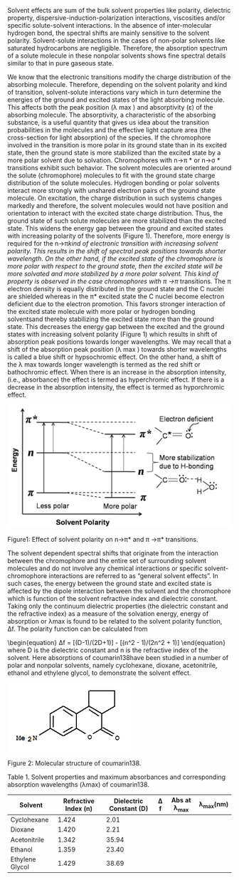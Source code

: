 Solvent effects are sum of the bulk solvent properties like polarity, dielectric property, dispersive-induction-polarization interactions, viscosities and/or specific solute-solvent interactions. In the absence of inter-molecular hydrogen bond, the spectral shifts are mainly sensitive to the solvent polarity. Solvent-solute interactions in the cases of non-polar solvents like saturated hydrocarbons are negligible. Therefore, the absorption spectrum of a solute molecule in these nonpolar solvents shows fine spectral details similar to that in pure gaseous state.

We know that the electronic transitions modify the charge distribution of the absorbing molecule. Therefore, depending on the solvent polarity and kind of transition, solvent-solute interactions vary which in turn determine the energies of the ground and excited states of the light absorbing molecule. This affects both the peak position (λ max ) and absorptivity (ε) of the absorbing molecule. The absorptivity, a characteristic of the absorbing substance, is a useful quantity that gives us idea about the transition probabilities in the molecules and the effective light capture area (the cross-section for light absorption) of the species. If the chromophore involved in the transition is more polar in its ground state than in its excited state, then the ground state is more stabilized than the excited state by a more polar solvent due to solvation. Chromophores with n→π * or n→σ * transitions exhibit such behavior. The solvent molecules are oriented around the solute (chromophore) molecules to fit with the ground state charge distribution of the solute molecules. Hydrogen bonding or polar solvents interact more strongly with unshared electron pairs of the ground state molecule. On excitation, the charge distribution in such systems changes markedly and therefore, the solvent molecules would not have position and orientation to interact with the excited state charge distribution. Thus, the ground state of such solute molecules are more stabilized than the excited state. This widens the energy gap between the ground and excited states with increasing polarity of the solvents (Figure 1). Therefore, more energy is required for the n→π*kind of electronic transition with increasing solvent polarity. This results in the shift of spectral peak positions towards shorter wavelength. On the other hand, if the excited state of the chromophore is more polar with respect to the ground state, then the excited state will be more solvated and more stabilized by a more polar solvent. This kind of property is observed in the case chromophores with π →π* transitions. The π electron density is equally distributed in the ground state and the C nuclei are shielded whereas in the π* excited state the C nuclei become electron deficient due to the electron promotion. This favors stronger interaction of the excited state molecule with more polar or hydrogen bonding solventsand thereby stabilizing the excited state more than the ground state. This decreases the energy gap between the excited and the ground states with increasing solvent polarity (Figure 1) which results in shift of absorption peak positions towards longer wavelengths. We may recall that a shift of the absorption peak position (λ max ) towards shorter wavelengths is called a blue shift or hypsochromic effect. On the other hand, a shift of the λ max towards longer wavelength is termed as the red shift or bathochromic effect. When there is an increase in the absorption intensity,(i.e., absorbance) the effect is termed as hyperchromic effect. If there is a decrease in the absorption intensity, the effect is termed as hyporchromic effect.

<img src="images/2_1.png">


Figure1: Effect of solvent polarity on n→π* and π →π* transitions.

The solvent dependent spectral shifts that originate from the interaction between the chromophore and the entire set of surrounding solvent molecules and do not involve any chemical interactions or specific solvent-chromophore interactions are referred to as “general solvent effects”. In such cases, the energy between the ground state and excited state is affected by the dipole interaction between the solvent and the chromophore which is function of the solvent refractive index and dielectric constant. Taking only the continuum dielectric properties (the dielectric constant and the refractive index) as a measure of the solvation energy, energy of absorption or λmax is found to be related to the solvent polarity function, ∆f. The polarity function can be calculated from

\begin{equation} ∆f = [(D-1)/(2D+1)] - [(n^2 - 1)/(2n^2 + 1)] \end{equation} where D is the dielectric constant and n is the refractive index of the solvent. Here absorptions of coumarin138have been studied in a number of polar and nonpolar solvents, namely cyclohexane, dioxane, acetonitrile, ethanol and ethylene glycol, to demonstrate the solvent effect.

<img src="images/2_2.png">

Figure 2: Molecular structure of coumarin138.

Table 1. Solvent properties and maximum absorbances and corresponding absorption wavelengths (λmax) of coumarin138.

|Solvent|Refractive Index (n)|Dielectric Constant (D)|∆ f|Abs at λ<sub>max</sub>|λ<sub>max</sub>(nm)|
|-------|--------------------|-----------------------|---|----------------------|-------------------|
|Cyclohexane|	1.424        |		2.01         |   |                      |                   | 
|Dioxane    |   1.420        | 		2.21         |   |                      |                   |
|Acetonitrile|  1.342        |    	35.94        |   |                      |                   |
|Ethanol     |  1.359        |		23.40        |   |	                |                   |
|Ethylene Glycol|1.429       | 		38.69        |   |                      |                   |
	


	


	


